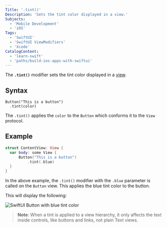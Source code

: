 ```yaml
---
Title: '.tint()'
Description: 'Sets the tint color displayed in a view.'
Subjects:
  - 'Mobile Development'
  - 'iOS'
Tags:
  - 'SwiftUI'
  - 'SwiftUI ViewModifiers'
  - 'Xcode'
CatalogContent:
  - 'learn-swift'
  - 'paths/build-ios-apps-with-swiftui'
---
```


The **`.tint()`** modifier sets the tint color displayed in a [view](https://www.codecademy.com/resources/docs/swiftui/views).

## Syntax

```pseudo
Button("This is a button")
  .tint(color)
```

The `.tint()` applies the `color` to the `Button` which conforms it to the `View` protocol.

## Example

```swift
struct ContentView: View {
  var body: some View {
      Button("This is a button")
          .tint(.blue)
  }
}
```

In the above example, the `.tint()` modifier with the `.blue` parameter is called on the `Button` view. This applies the blue tint color to the button.

This will display the following:

![SwiftUI Button with blue tint color](https://raw.githubusercontent.com/Codecademy/docs/main/media/SwiftUI-tint-display.png)

> **Note**: When a tint is applied to a view hierarchy, it only affects the text inside controls, like buttons and links, not plain Text views.
